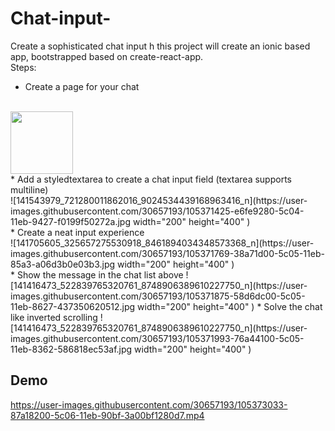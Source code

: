 # Chat-input-
Create a sophisticated chat input h
this project will create an ionic based app, bootstrapped based on create-react-app.
<br>
Steps:
* Create a page for your chat 
<br>
<img src="https://user-images.githubusercontent.com/30657193/105371217-a99a0500-5c04-11eb-8780-f67796d2c86b.jpg " width="100" height="100" />
<br>
* Add a styledtextarea to create a chat input field (textarea supports multiline)
<br>
![141543979_721280011862016_9024534439168963416_n](https://user-images.githubusercontent.com/30657193/105371425-e6fe9280-5c04-11eb-9427-f0199f50272a.jpg width="200" height="400" )
<br>
* Create a neat input experience
<br>
![141705605_325657275530918_8461894034348573368_n](https://user-images.githubusercontent.com/30657193/105371769-38a71d00-5c05-11eb-85a3-a06d3b0e03b3.jpg width="200" height="400" )
<br>
* Show the message in the chat list above
![141416473_522839765320761_8748906389610227750_n](https://user-images.githubusercontent.com/30657193/105371875-58d6dc00-5c05-11eb-8627-437350620512.jpg width="200" height="400" )
* Solve the chat like inverted scrolling
![141416473_522839765320761_8748906389610227750_n](https://user-images.githubusercontent.com/30657193/105371993-76a44100-5c05-11eb-8362-586818ec53af.jpg width="200" height="400" )

## Demo
https://user-images.githubusercontent.com/30657193/105373033-87a18200-5c06-11eb-90bf-3a00bf1280d7.mp4



